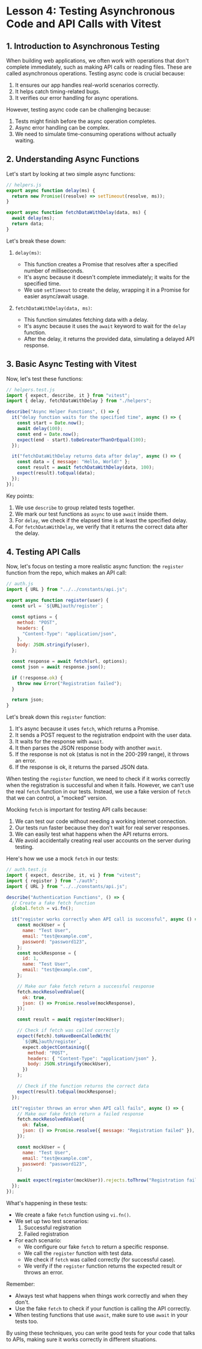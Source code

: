 # Lesson 4: Testing Asynchronous Code and API Calls with Vitest

## 1. Introduction to Asynchronous Testing

When building web applications, we often work with operations that don't complete immediately, such as making API calls or reading files. These are called asynchronous operations. Testing async code is crucial because:

1. It ensures our app handles real-world scenarios correctly.
2. It helps catch timing-related bugs.
3. It verifies our error handling for async operations.

However, testing async code can be challenging because:

1. Tests might finish before the async operation completes.
2. Async error handling can be complex.
3. We need to simulate time-consuming operations without actually waiting.

## 2. Understanding Async Functions

Let's start by looking at two simple async functions:

```javascript
// helpers.js
export async function delay(ms) {
  return new Promise((resolve) => setTimeout(resolve, ms));
}

export async function fetchDataWithDelay(data, ms) {
  await delay(ms);
  return data;
}
```

Let's break these down:

1. `delay(ms)`:

   - This function creates a Promise that resolves after a specified number of milliseconds.
   - It's async because it doesn't complete immediately; it waits for the specified time.
   - We use `setTimeout` to create the delay, wrapping it in a Promise for easier async/await usage.

2. `fetchDataWithDelay(data, ms)`:
   - This function simulates fetching data with a delay.
   - It's async because it uses the `await` keyword to wait for the `delay` function.
   - After the delay, it returns the provided data, simulating a delayed API response.

## 3. Basic Async Testing with Vitest

Now, let's test these functions:

```javascript
// helpers.test.js
import { expect, describe, it } from "vitest";
import { delay, fetchDataWithDelay } from "./helpers";

describe("Async Helper Functions", () => {
  it("delay function waits for the specified time", async () => {
    const start = Date.now();
    await delay(100);
    const end = Date.now();
    expect(end - start).toBeGreaterThanOrEqual(100);
  });

  it("fetchDataWithDelay returns data after delay", async () => {
    const data = { message: "Hello, World!" };
    const result = await fetchDataWithDelay(data, 100);
    expect(result).toEqual(data);
  });
});
```

Key points:

1. We use `describe` to group related tests together.
2. We mark our test functions as `async` to use `await` inside them.
3. For `delay`, we check if the elapsed time is at least the specified delay.
4. For `fetchDataWithDelay`, we verify that it returns the correct data after the delay.

## 4. Testing API Calls

Now, let's focus on testing a more realistic async function: the `register` function from the repo, which makes an API call:

```javascript
// auth.js
import { URL } from "../../constants/api.js";

export async function register(user) {
  const url = `${URL}auth/register`;

  const options = {
    method: "POST",
    headers: {
      "Content-Type": "application/json",
    },
    body: JSON.stringify(user),
  };

  const response = await fetch(url, options);
  const json = await response.json();

  if (!response.ok) {
    throw new Error("Registration failed");
  }

  return json;
}
```

Let's break down this `register` function:

1. It's async because it uses `fetch`, which returns a Promise.
2. It sends a POST request to the registration endpoint with the user data.
3. It waits for the response with `await`.
4. It then parses the JSON response body with another `await`.
5. If the response is not ok (status is not in the 200-299 range), it throws an error.
6. If the response is ok, it returns the parsed JSON data.

When testing the `register` function, we need to check if it works correctly when the registration is successful and when it fails. However, we can't use the real `fetch` function in our tests. Instead, we use a fake version of `fetch` that we can control, a "mocked" version.

Mocking `fetch` is important for testing API calls because:

1. We can test our code without needing a working internet connection.
2. Our tests run faster because they don't wait for real server responses.
3. We can easily test what happens when the API returns errors.
4. We avoid accidentally creating real user accounts on the server during testing.

Here's how we use a mock `fetch` in our tests:

```javascript
// auth.test.js
import { expect, describe, it, vi } from "vitest";
import { register } from "./auth";
import { URL } from "../../constants/api.js";

describe("Authentication Functions", () => {
  // Create a fake fetch function
  global.fetch = vi.fn();

  it("register works correctly when API call is successful", async () => {
    const mockUser = {
      name: "Test User",
      email: "test@example.com",
      password: "password123",
    };
    const mockResponse = {
      id: 1,
      name: "Test User",
      email: "test@example.com",
    };

    // Make our fake fetch return a successful response
    fetch.mockResolvedValue({
      ok: true,
      json: () => Promise.resolve(mockResponse),
    });

    const result = await register(mockUser);

    // Check if fetch was called correctly
    expect(fetch).toHaveBeenCalledWith(
      `${URL}auth/register`,
      expect.objectContaining({
        method: "POST",
        headers: { "Content-Type": "application/json" },
        body: JSON.stringify(mockUser),
      })
    );

    // Check if the function returns the correct data
    expect(result).toEqual(mockResponse);
  });

  it("register throws an error when API call fails", async () => {
    // Make our fake fetch return a failed response
    fetch.mockResolvedValue({
      ok: false,
      json: () => Promise.resolve({ message: "Registration failed" }),
    });

    const mockUser = {
      name: "Test User",
      email: "test@example.com",
      password: "password123",
    };

    await expect(register(mockUser)).rejects.toThrow("Registration failed");
  });
});
```

What's happening in these tests:

- We create a fake `fetch` function using `vi.fn()`.
- We set up two test scenarios:
  1. Successful registration
  2. Failed registration
- For each scenario:
  - We configure our fake `fetch` to return a specific response.
  - We call the `register` function with test data.
  - We check if `fetch` was called correctly (for successful case).
  - We verify if the `register` function returns the expected result or throws an error.

Remember:

- Always test what happens when things work correctly and when they don't.
- Use the fake `fetch` to check if your function is calling the API correctly.
- When testing functions that use `await`, make sure to use `await` in your tests too.

By using these techniques, you can write good tests for your code that talks to APIs, making sure it works correctly in different situations.
